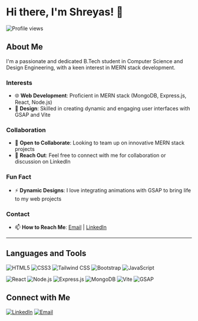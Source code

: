 # Hi there, I'm Shreyas! 👋

![Profile views](https://gpvc.arturio.dev/Shreyas-009)

## About Me

I'm a passionate and dedicated B.Tech student in Computer Science and Design Engineering, with a keen interest in MERN stack development.

### Interests

- 🌐 **Web Development**: Proficient in MERN stack (MongoDB, Express.js, React, Node.js)
- 🎨 **Design**: Skilled in creating dynamic and engaging user interfaces with GSAP and Vite

### Collaboration

- 🤝 **Open to Collaborate**: Looking to team up on innovative MERN stack projects
- 💬 **Reach Out**: Feel free to connect with me for collaboration or discussion on LinkedIn

### Fun Fact

- ⚡ **Dynamic Designs**: I love integrating animations with GSAP to bring life to my web projects

### Contact

- 📫 **How to Reach Me**: [Email](mailto:your-email@example.com) | [LinkedIn](https://www.linkedin.com/in/your-profile)

---

## Languages and Tools

![HTML5](https://img.shields.io/badge/HTML5-%23E34F26.svg?style=flat&logo=html5&logoColor=white)
![CSS3](https://img.shields.io/badge/CSS3-%231572B6.svg?style=flat&logo=css3&logoColor=white) ![Tailwind CSS](https://img.shields.io/badge/Tailwind_CSS-%2338B2AC.svg?style=flat&logo=tailwind-css&logoColor=white)
![Bootstrap](https://img.shields.io/badge/Bootstrap-%23563D7C.svg?style=flat&logo=bootstrap&logoColor=white)
![JavaScript](https://img.shields.io/badge/JavaScript-%23F7DF1E.svg?style=flat&logo=javascript&logoColor=black)

![React](https://img.shields.io/badge/React-%2320232a.svg?style=flat&logo=react&logoColor=%2361DAFB)
![Node.js](https://img.shields.io/badge/Node.js-%2343853D.svg?style=flat&logo=node.js&logoColor=white)
![Express.js](https://img.shields.io/badge/Express.js-%23000000.svg?style=flat&logo=express&logoColor=white)
![MongoDB](https://img.shields.io/badge/MongoDB-%2347A248.svg?style=flat&logo=mongodb&logoColor=white)
![Vite](https://img.shields.io/badge/Vite-%23646CFF.svg?style=flat&logo=vite&logoColor=white)
![GSAP](https://img.shields.io/badge/GSAP-%2388CE02.svg?style=flat&logo=greensock&logoColor=white)

## Connect with Me

[![LinkedIn](https://img.shields.io/badge/LinkedIn-%230077B5.svg?style=flat&logo=linkedin&logoColor=white)](www.linkedin.com/in/shreyas-tungar-23878a252)
[![Email](https://img.shields.io/badge/Email-%23D14836.svg?style=flat&logo=gmail&logoColor=white)](mailto:shreyastungar762@gmail.com)
